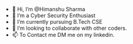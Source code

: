 - 👋 Hi, I’m @Himanshu Sharma
- 👀 I’m a Cyber Security Enthusiast
- 🌱 I’m currently pursuing B.Tech CSE
- 💞️ I’m looking to collaborate with other coders.
- 📫 To Contact me DM me on my linkedin.

<!---
Himanshuhs2005/Himanshuhs2005 is a ✨ special ✨ repository because its `README.md` (this file) appears on your GitHub profile.
You can click the Preview link to take a look at your changes.
--->
